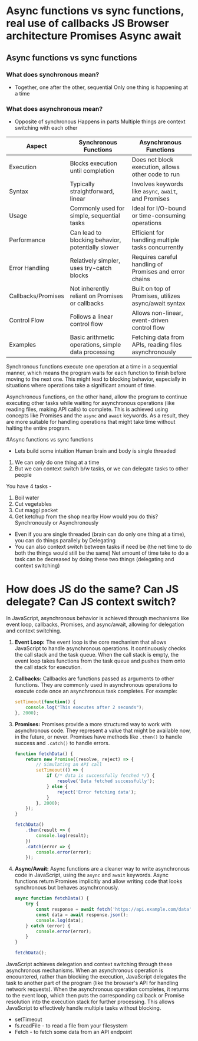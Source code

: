 # Async functions vs sync functions, real use of callbacks JS Browser architecture Promises Async await

## Async functions vs sync functions

### What does synchronous mean?
- Together, one after the other, sequential Only one thing is happening at a time

###  What does asynchronous mean?
- Opposite of synchronous Happens in parts Multiple things are context switching with each other

| Aspect                   | Synchronous Functions                                | Asynchronous Functions                                |
|--------------------------|------------------------------------------------------|--------------------------------------------------------|
| Execution                | Blocks execution until completion                    | Does not block execution, allows other code to run      |
| Syntax                   | Typically straightforward, linear                    | Involves keywords like `async`, `await`, and Promises  |
| Usage                    | Commonly used for simple, sequential tasks           | Ideal for I/O-bound or time-consuming operations        |
| Performance              | Can lead to blocking behavior, potentially slower    | Efficient for handling multiple tasks concurrently     |
| Error Handling           | Relatively simpler, uses try-catch blocks            | Requires careful handling of Promises and error chains |
| Callbacks/Promises       | Not inherently reliant on Promises or callbacks      | Built on top of Promises, utilizes async/await syntax  |
| Control Flow             | Follows a linear control flow                         | Allows non-linear, event-driven control flow            |
| Examples                 | Basic arithmetic operations, simple data processing  | Fetching data from APIs, reading files asynchronously  |

Synchronous functions execute one operation at a time in a sequential manner, which means the program waits for each function to finish before moving to the next one. This might lead to blocking behavior, especially in situations where operations take a significant amount of time.

Asynchronous functions, on the other hand, allow the program to continue executing other tasks while waiting for asynchronous operations (like reading files, making API calls) to complete. This is achieved using concepts like Promises and the `async` and `await` keywords. As a result, they are more suitable for handling operations that might take time without halting the entire program.

#Async functions vs sync functions
- Lets build some intuition
Human brain and body is single threaded
1. We can only do one thing at a time
2. But we can context switch b/w tasks, or we can delegate tasks to other people

You have 4 tasks -
1. Boil water
2. Cut vegetables
3. Cut maggi packet
4. Get ketchup from the shop nearby
How would you do this? Synchronously or Asynchronously

-  Even if you are single threaded (brain can do only one thing at a time), you can do things parallely by Delegating
- You can also context switch between tasks if need be (the net time to do both the things would still be the same) Net amount of time take to do a task can be decreased by doing these two things (delegating and context switching)
# How does JS do the same? Can JS delegate? Can JS context switch?
In JavaScript, asynchronous behavior is achieved through mechanisms like event loop, callbacks, Promises, and async/await, allowing for delegation and context switching.

1. **Event Loop:** The event loop is the core mechanism that allows JavaScript to handle asynchronous operations. It continuously checks the call stack and the task queue. When the call stack is empty, the event loop takes functions from the task queue and pushes them onto the call stack for execution.

2. **Callbacks:** Callbacks are functions passed as arguments to other functions. They are commonly used in asynchronous operations to execute code once an asynchronous task completes. For example:

    ```javascript
    setTimeout(function() {
        console.log("This executes after 2 seconds");
    }, 2000);
    ```

3. **Promises:** Promises provide a more structured way to work with asynchronous code. They represent a value that might be available now, in the future, or never. Promises have methods like `.then()` to handle success and `.catch()` to handle errors.

    ```javascript
    function fetchData() {
        return new Promise((resolve, reject) => {
            // Simulating an API call
            setTimeout(() => {
                if (/* data is successfully fetched */) {
                    resolve('Data fetched successfully');
                } else {
                    reject('Error fetching data');
                }
            }, 2000);
        });
    }

    fetchData()
        .then(result => {
            console.log(result);
        })
        .catch(error => {
            console.error(error);
        });
    ```

4. **Async/Await:** Async functions are a cleaner way to write asynchronous code in JavaScript, using the `async` and `await` keywords. Async functions return Promises implicitly and allow writing code that looks synchronous but behaves asynchronously.

    ```javascript
    async function fetchData() {
        try {
            const response = await fetch('https://api.example.com/data');
            const data = await response.json();
            console.log(data);
        } catch (error) {
            console.error(error);
        }
    }

    fetchData();
    ```

JavaScript achieves delegation and context switching through these asynchronous mechanisms. When an asynchronous operation is encountered, rather than blocking the execution, JavaScript delegates the task to another part of the program (like the browser's API for handling network requests). When the asynchronous operation completes, it returns to the event loop, which then puts the corresponding callback or Promise resolution into the execution stack for further processing. This allows JavaScript to effectively handle multiple tasks without blocking.

- setTimeout
- fs.readFile - to read a file from your filesystem
- Fetch - to fetch some data from an API endpoint